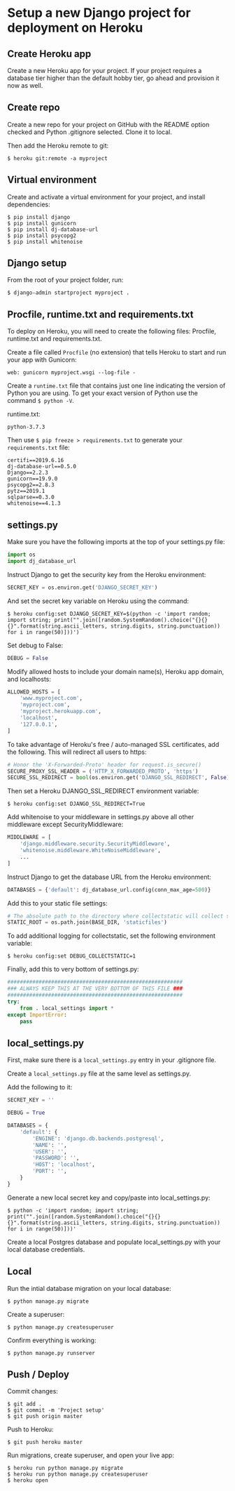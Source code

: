 # Setup a new Django project for deployment on Heroku

## Create Heroku app

Create a new Heroku app for your project. If your project requires a database tier higher than the default hobby tier, go ahead and provision it now as well.

## Create repo

Create a new repo for your project on GitHub with the README option checked and Python .gitignore selected. Clone it to local.

Then add the Heroku remote to git:
```
$ heroku git:remote -a myproject
```

## Virtual environment

Create and activate a virtual environment for your project, and install dependencies:

```
$ pip install django
$ pip install gunicorn
$ pip install dj-database-url
$ pip install psycopg2
$ pip install whitenoise
```

## Django setup

From the root of your project folder, run:

```
$ django-admin startproject myproject .
```

## Procfile, runtime.txt and requirements.txt

To deploy on Heroku, you will need to create the following files: Procfile, runtime.txt and requirements.txt.

Create a file called `Procfile` (no extension) that tells Heroku to start and run your app with Gunicorn:

```
web: gunicorn myproject.wsgi --log-file -
```

Create a `runtime.txt` file that contains just one line indicating the version of Python you are using. To get your exact version of Python use the command `$ python -V`.

runtime.txt:

```
python-3.7.3
```

Then use `$ pip freeze > requirements.txt` to generate your `requirements.txt` file:

```
certifi==2019.6.16
dj-database-url==0.5.0
Django==2.2.3
gunicorn==19.9.0
psycopg2==2.8.3
pytz==2019.1
sqlparse==0.3.0
whitenoise==4.1.3
```

## settings.py

Make sure you have the following imports at the top of your settings.py file:

```python
import os
import dj_database_url
````

Instruct Django to get the security key from the Heroku environment:

```python
SECRET_KEY = os.environ.get('DJANGO_SECRET_KEY')
```

And set the secret key variable on Heroku using the command:

`$ heroku config:set DJANGO_SECRET_KEY=$(python -c 'import random; import string; print("".join([random.SystemRandom().choice("{}{}{}".format(string.ascii_letters, string.digits, string.punctuation)) for i in range(50)]))')`

Set debug to False:

```python
DEBUG = False
```

Modify allowed hosts to include your domain name(s), Heroku app domain, and localhosts:

```python
ALLOWED_HOSTS = [
    'www.myproject.com',
    'myproject.com',
    'myproject.herokuapp.com',
    'localhost',
    '127.0.0.1',
]
```

To take advantage of Heroku's free / auto-managed SSL certificates, add the following. This will redirect all users to https:

```python
# Honor the 'X-Forwarded-Proto' header for request.is_secure()
SECURE_PROXY_SSL_HEADER = ('HTTP_X_FORWARDED_PROTO', 'https')
SECURE_SSL_REDIRECT = bool(os.environ.get('DJANGO_SSL_REDIRECT', False))
```

Then set a Heroku DJANGO_SSL_REDIRECT environment variable:

`$ heroku config:set DJANGO_SSL_REDIRECT=True`

Add whitenoise to your middleware in settings.py above all other middleware except SecurityMiddleware:

```python
MIDDLEWARE = [
    'django.middleware.security.SecurityMiddleware',
    'whitenoise.middleware.WhiteNoiseMiddleware',
    ...
]
```

Instruct Django to get the database URL from the Heroku environment:

```python
DATABASES = {'default': dj_database_url.config(conn_max_age=500)}
```

Add this to your static file settings:

```python
# The absolute path to the directory where collectstatic will collect static files for deployment.
STATIC_ROOT = os.path.join(BASE_DIR, 'staticfiles')
```

To add additional logging for collectstatic, set the following environment variable:
```
$ heroku config:set DEBUG_COLLECTSTATIC=1
```

Finally, add this to very bottom of settings.py:

```python
########################################################
### ALWAYS KEEP THIS AT THE VERY BOTTOM OF THIS FILE ###
########################################################
try:
    from . local_settings import *
except ImportError:
    pass
```

## local_settings.py

First, make sure there is a `local_settings.py` entry in your .gitignore file.

Create a `local_settings.py` file at the same level as settings.py.

Add the following to it:
```python
SECRET_KEY = ''

DEBUG = True

DATABASES = {
    'default': {
        'ENGINE': 'django.db.backends.postgresql',
        'NAME': '',
        'USER': '',
        'PASSWORD': '',
        'HOST': 'localhost',
        'PORT': '',
    }
}
```

Generate a new local secret key and copy/paste into local_settings.py:

```
$ python -c 'import random; import string; print("".join([random.SystemRandom().choice("{}{}{}".format(string.ascii_letters, string.digits, string.punctuation)) for i in range(50)]))'
```

Create a local Postgres database and populate local_settings.py with your local database credentials.

## Local

Run the intial database migration on your local database:

 ```
 $ python manage.py migrate
 ```

Create a superuser:

```
$ python manage.py createsuperuser
```

Confirm everything is working:

```
$ python manage.py runserver
```

## Push / Deploy

Commit changes:

```
$ git add .
$ git commit -m 'Project setup'
$ git push origin master
```

Push to Heroku:

```
$ git push heroku master
```

Run migrations, create superuser, and open your live app:

```
$ heroku run python manage.py migrate
$ heroku run python manage.py createsuperuser
$ heroku open
```
